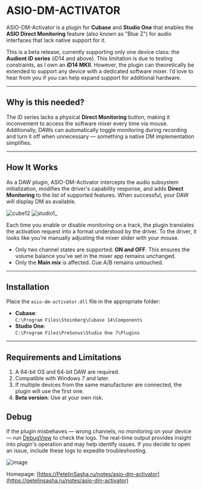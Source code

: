 # ASIO-DM-ACTIVATOR

ASIO-DM-Activator is a plugin for **Cubase** and **Studio One** that enables the **ASIO Direct Monitoring** feature (also known as "Blue Z") for audio interfaces that lack native support for it.

This is a beta release, currently supporting only one device class: the **Audient iD series** (iD14 and above). This limitation is due to testing constraints, as I own an **iD14 MKII**. However, the plugin can theoretically be extended to support any device with a dedicated software mixer. I’d love to hear from you if you can help expand support for additional hardware.

---

## Why is this needed?  
The iD series lacks a physical **Direct Monitoring** button, making it inconvenient to access the software mixer every time via mouse. Additionally, DAWs can automatically toggle monitoring during recording and turn it off when unnecessary — something a native DM implementation simplifies.

---


## How It Works

As a DAW plugin, ASIO-DM-Activator intercepts the audio subsystem initialization, modifies the driver's capability response, and adds **Direct Monitoring** to the list of supported features. When successful, your DAW will display DM as available. 

![cube12](https://github.com/user-attachments/assets/45ad1bfd-a411-416d-b43e-9a988ce446e4)
![studio1_](https://github.com/user-attachments/assets/2451e06a-1c8e-47c7-b8a4-eefb6d15302c)

Each time you enable or disable monitoring on a track, the plugin translates the activation request into a format understood by the driver. To the driver, it looks like you’re manually adjusting the mixer slider with your mouse.

- Only two channel states are supported: **ON and OFF**. This ensures the volume balance you've set in the mixer app remains unchanged. 
- Only the **Main mix** is affected. Cue A/B remains untouched.

---

## Installation

Place the `asio-dm-activator.dll` file in the appropriate folder:  

- **Cubase**:  
  `C:\Program Files\Steinberg\Cubase 14\Components`  
- **Studio One**:  
  `C:\Program Files\PreSonus\Studio One 7\Plugins`  

---

## Requirements and Limitations  

1. A 64-bit OS and 64-bit DAW are required.  
2. Compatible with Windows 7 and later.  
3. If multiple devices from the same manufacturer are connected, the plugin will use the first one.  
4. **Beta version**: Use at your own risk.

## Debug

If the plugin misbehaves — wrong channels, no monitoring on your device — run [DebugView](https://learn.microsoft.com/en-us/sysinternals/downloads/debugview) to check the logs. The real-time output provides insight into plugin's operation and may help identify issues. If you decide to open an issue, include these logs to expedite troubleshooting.

![image](https://github.com/user-attachments/assets/f3ae433c-a667-40cf-8ca2-77e3bb9a9c69)


Homepage: [https://PetelinSasha.ru/notes/asio-dm-activator](https://petelinsasha.ru/notes/asio-dm-activator)

